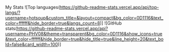 My Stats
![Top languages(https://github-readme-stats.vercel.app/api/top-langs/?username=hotsoup&custom_title=&layout=compact&bg_color=0D1116&text_color=ffffff&hide_border=true&langs_count=8)]
![GitHub stats(https://github-readme-stats.vercel.app/api?username=PHV08&theme=transparent&bg_color=0D1116&show_icons=true&text_color=ffffff&hide_border=true&hide_title=true&line_height=20&text_bold=false&card_width=100)]
